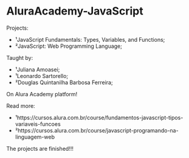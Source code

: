 # AluraAcademy-JavaScript  
Projects:
* ¹JavaScript Fundamentals: Types, Variables, and Functions;
* ²JavaScript: Web Programming Language;

Taught by:
* ¹Juliana Amoasei;
* ¹Leonardo Sartorello;
* ²Douglas Quintanilha Barbosa Ferreira;

On Alura Academy platform!

Read more:
* ¹https://cursos.alura.com.br/course/fundamentos-javascript-tipos-variaveis-funcoes
* ²https://cursos.alura.com.br/course/javascript-programando-na-linguagem-web


The projects are finished!!!